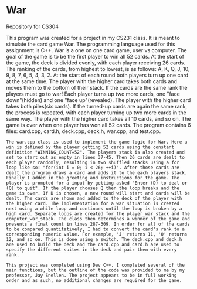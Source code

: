 # War
Repository for CS304

   This program was created for a project in my CS231 class. It is meant to simulate the card game War. The programming language used for this assignment is C++. War is a one on one card game, user vs computer. The goal of the game is to be the first player to win all 52 cards. At the start of the game, the deck is divided evenly, with each player receiving 26 cards. The ranking of the cards, from highest to lowest, is as follows: A, K, Q, J, 10, 9, 8, 7, 6, 5, 4, 3, 2. At the start of each round both players turn up one card at the same time. The player with the higher card takes both cards and moves them to the bottom of their stack. If the cards are the same rank the players must go to war! Each player turns up two more cards, one "face down"(hidden) and one "face up"(revealed). The player with the higher card takes both piles(six cards). If the turned-up cards are again the same rank, the process is repeated, with each player turning up two more cards in the same way. The player with the higher card takes all 10 cards, and so on. The game is over when one player has won all 52 cards. The program contains 6 files: card.cpp, card.h, deck.cpp, deck.h, war.cpp, and test.cpp.
   
    The war.cpp class is used to implement the game logic for War. Here a win is defined by the player getting 52 cards using the constant definition "WINNING_COUNT=52". The players stack is also created and set to start out as empty in lines 37-45. Then 26 cards are dealt to each player randomly, resulting in two shuffled stacks using a for loop like so: "for(int i = 0; i < 26; ++i)". After those cards are dealt the program draws a card and adds it to the each players stack. Finally I added in the greeting and instructions for the game. The player is prompted for a input by getting asked "Enter (D) to deal or (Q) to quit". If the player chooses Q then the loop breaks and the game is over. If D is chosen, a new round will start and cards will be dealt. The cards are shown and added to the deck of the player with the higher card. The implementation for a war situation is created next using a while loop and continues until the loop is broken by a high card. Separate loops are created for the player_war_stack and the computer_war_stack. The class then determines a winner of the game and presents a final count in lines 287-309. In order for all of the cards to be compared quantitatively, I had to convert the card's rank to a corresponding numeric value. For example, 'J' returns 11, 'Q' returns 12, and so on. This is done using a switch. The deck.cpp and deck.h are used to build the deck and the card.cpp and card.h are used to specify the different suites in the deck and pair them with every rank.
    
    This project was completed using Dev C++. I completed several of the main functions, but the outline of the code was provided to me by my professor, Jay Snellen. The project appears to be in full working order and as such, no additional changes are required for the game.
